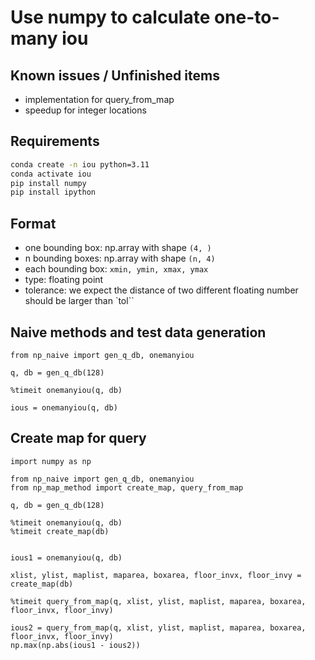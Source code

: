 # Use numpy to calculate one-to-many iou

## Known issues / Unfinished items

* implementation for query_from_map
* speedup for integer locations

## Requirements

```bash
conda create -n iou python=3.11
conda activate iou
pip install numpy
pip install ipython
```

## Format

* one bounding box: np.array with shape `(4, )`
* n bounding boxes: np.array with shape `(n, 4)`
* each bounding box: `xmin, ymin, xmax, ymax`
* type: floating point
* tolerance: we expect the distance of two different floating number should be larger than `tol``

## Naive methods and test data generation

```ipython
from np_naive import gen_q_db, onemanyiou

q, db = gen_q_db(128)

%timeit onemanyiou(q, db)

ious = onemanyiou(q, db)
```

## Create map for query

```ipython
import numpy as np

from np_naive import gen_q_db, onemanyiou
from np_map_method import create_map, query_from_map

q, db = gen_q_db(128)

%timeit onemanyiou(q, db)
%timeit create_map(db)


ious1 = onemanyiou(q, db)

xlist, ylist, maplist, maparea, boxarea, floor_invx, floor_invy = create_map(db)

%timeit query_from_map(q, xlist, ylist, maplist, maparea, boxarea, floor_invx, floor_invy)

ious2 = query_from_map(q, xlist, ylist, maplist, maparea, boxarea, floor_invx, floor_invy)
np.max(np.abs(ious1 - ious2))
```